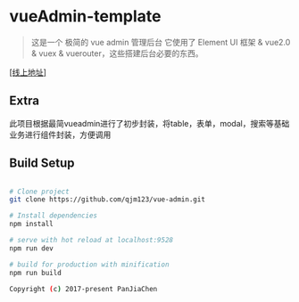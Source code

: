 # vueAdmin-template

> 这是一个 极简的 vue admin 管理后台 它使用了 Element UI 框架 & vue2.0 & vuex & vuerouter，这些搭建后台必要的东西。

<a href="http://61.55.140.247:9528">[线上地址]</a>

## Extra
此项目根据最简vueadmin进行了初步封装，将table，表单，modal，搜索等基础业务进行组件封装，方便调用

## Build Setup

``` bash

# Clone project
git clone https://github.com/qjm123/vue-admin.git

# Install dependencies
npm install

# serve with hot reload at localhost:9528
npm run dev

# build for production with minification
npm run build

Copyright (c) 2017-present PanJiaChen


